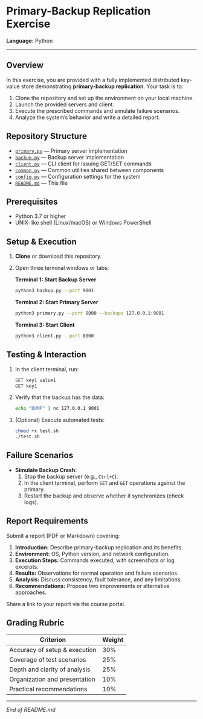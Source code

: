 # Primary-Backup Replication Exercise

**Language:** Python

---

## Overview

In this exercise, you are provided with a fully implemented distributed key-value store demonstrating **primary-backup replication**. Your task is to:

1. Clone the repository and set up the environment on your local machine.  
2. Launch the provided servers and client.  
3. Execute the prescribed commands and simulate failure scenarios.  
4. Analyze the system’s behavior and write a detailed report.

## Repository Structure

- [`primary.py`](https://github.com/darshjoshi/primary-backup-replication/blob/main/primary.py)  — Primary server implementation
- [`backup.py`](https://github.com/darshjoshi/primary-backup-replication/blob/main/backup.py)   — Backup server implementation
- [`client.py`](https://github.com/darshjoshi/primary-backup-replication/blob/main/client.py)   — CLI client for issuing GET/SET commands
- [`common.py`](https://github.com/darshjoshi/primary-backup-replication/blob/main/common.py)   — Common utilities shared between components
- [`config.py`](https://github.com/darshjoshi/primary-backup-replication/blob/main/config.py)   — Configuration settings for the system
- [`README.md`](https://github.com/darshjoshi/primary-backup-replication/blob/main/README.md)   — This file

## Prerequisites

- Python 3.7 or higher  
- UNIX-like shell (Linux/macOS) or Windows PowerShell

## Setup & Execution

1. **Clone** or download this repository.
2. Open three terminal windows or tabs:

   **Terminal 1: Start Backup Server**
   ```bash
   python3 backup.py --port 9001
   ```

   **Terminal 2: Start Primary Server**
   ```bash
   python3 primary.py --port 8000 --backups 127.0.0.1:9001
   ```

   **Terminal 3: Start Client**
   ```bash
   python3 client.py --port 8000
   ```

## Testing & Interaction

1. In the client terminal, run:
   ```bash
   SET key1 value1
   GET key1
   ```
2. Verify that the backup has the data:
   ```bash
   echo "DUMP" | nc 127.0.0.1 9001
   ```
3. (Optional) Execute automated tests:
   ```bash
   chmod +x test.sh
   ./test.sh
   ```

## Failure Scenarios

- **Simulate Backup Crash:**
  1. Stop the backup server (e.g., `Ctrl+C`).
  2. In the client terminal, perform `SET` and `GET` operations against the primary.
  3. Restart the backup and observe whether it synchronizes (check logs).

## Report Requirements

Submit a report (PDF or Markdown) covering:

1. **Introduction:** Describe primary-backup replication and its benefits.  
2. **Environment:** OS, Python version, and network configuration.  
3. **Execution Steps:** Commands executed, with screenshots or log excerpts.  
4. **Results:** Observations for normal operation and failure scenarios.  
5. **Analysis:** Discuss consistency, fault tolerance, and any limitations.  
6. **Recommendations:** Propose two improvements or alternative approaches.

Share a link to your report via the course portal.

## Grading Rubric

| Criterion                         | Weight |
|-----------------------------------|--------|
| Accuracy of setup & execution     | 30%    |
| Coverage of test scenarios        | 25%    |
| Depth and clarity of analysis     | 25%    |
| Organization and presentation     | 10%    |
| Practical recommendations         | 10%    |

---

*End of README.md*

